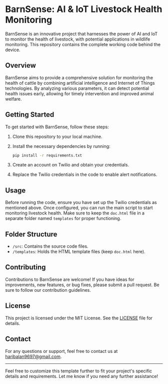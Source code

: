 
# BarnSense: AI & IoT Livestock Health Monitoring

BarnSense is an innovative project that harnesses the power of AI and IoT to monitor the health of livestock, with potential applications in wildlife monitoring. This repository contains the complete working code behind the device.

## Overview

BarnSense aims to provide a comprehensive solution for monitoring the health of cattle by combining artificial intelligence and Internet of Things technologies. By analyzing various parameters, it can detect potential health issues early, allowing for timely intervention and improved animal welfare.

## Getting Started

To get started with BarnSense, follow these steps:

1. Clone this repository to your local machine.
2. Install the necessary dependencies by running:

   ```bash
   pip install -r requirements.txt
   ```

3. Create an account on Twilio and obtain your credentials.
4. Replace the Twilio credentials in the code to enable alert notifications.

## Usage

Before running the code, ensure you have set up the Twilio credentials as mentioned above. Once configured, you can run the main script to start monitoring livestock health. Make sure to keep the `doc.html` file in a separate folder named `templates` for proper functioning.

## Folder Structure

- `/src`: Contains the source code files.
- `/templates`: Holds the HTML template files (keep `doc.html` here).

## Contributing

Contributions to BarnSense are welcome! If you have ideas for improvements, new features, or bug fixes, please submit a pull request. Be sure to follow our contribution guidelines.

## License

This project is licensed under the MIT License. See the [LICENSE](LICENSE) file for details.

## Contact

For any questions or support, feel free to contact us at [haribalan9697@gmail.com](mailto:haribalan9697@gmail.com).

---

Feel free to customize this template further to fit your project's specific details and requirements. Let me know if you need any further assistance!
